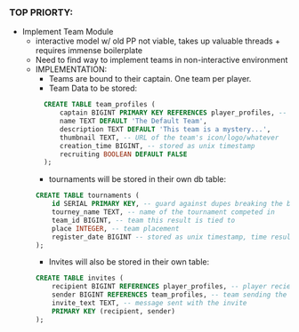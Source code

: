 ### TOP PRIORTY:
- Implement Team Module
    - interactive model w/ old PP not viable, takes up valuable threads + requires immense boilerplate
    - Need to find way to implement teams in non-interactive environment
    - IMPLEMENTATION:
        - Teams are bound to their captain. One team per player.
        - Team Data to be stored:
        ```sql
          CREATE TABLE team_profiles (
              captain BIGINT PRIMARY KEY REFERENCES player_profiles, -- A way of restrictng teams to one player each.
              name TEXT DEFAULT 'The Default Team',
              description TEXT DEFAULT 'This team is a mystery...',
              thumbnail TEXT, -- URL of the team's icon/logo/whatever
              creation_time BIGINT, -- stored as unix timestamp
              recruiting BOOLEAN DEFAULT FALSE
          );

        ```
        - tournaments will be stored in their own db table:
        ```sql
        CREATE TABLE tournaments (
            id SERIAL PRIMARY KEY, -- guard against dupes breaking the bot
            tourney_name TEXT, -- name of the tournament competed in
            team_id BIGINT, -- team this result is tied to
            place INTEGER, -- team placement
            register_date BIGINT -- stored as unix timestamp, time result was registered into the bot
        );
        ```
        - Invites will also be stored in their own table:
        ```sql
        CREATE TABLE invites (
            recipient BIGINT REFERENCES player_profiles, -- player recieving an invite
            sender BIGINT REFERENCES team_profiles, -- team sending the invite
            invite_text TEXT, -- message sent with the invite
            PRIMARY KEY (recipient, sender)
        );
        ```
<!-- toc -->



<!-- tocstop -->